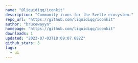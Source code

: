 ```yaml
---
name: "@liquidiqq/iconkit"
description: "Community icons for the Svelte ecosystem."
repo_url: "https://github.com/liquidiqq/iconkit"
author: "brucewayyn"
homepage: "https://github.com/liquidiqq/iconkit"
downloads: 1
updated: "2023-07-03T18:09:07.682Z"
github_stars: 3
tags: 
  - ui
---
```

